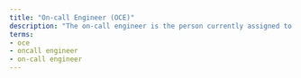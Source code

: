 ```yaml
---
title: "On-call Engineer (OCE)"
description: "The on-call engineer is the person currently assigned to take-point if any serious issues arise. They are typically the ones on “pager duty” who get a phone call in the middle of the night if/when things break."
terms:
- oce
- oncall engineer
- on-call engineer
---
```

